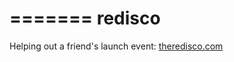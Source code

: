 =======
redisco
=======

Helping out a friend's launch event: [theredisco.com](http://calm-sea-6440.herokuapp.com/)
